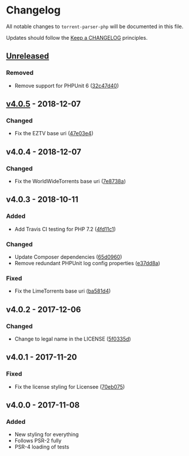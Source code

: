 # Changelog

All notable changes to `torrent-parser-php` will be documented in this file.

Updates should follow the [Keep a CHANGELOG](https://keepachangelog.com) principles.

## [Unreleased]

### Removed
- Remove support for PHPUnit 6 ([32c47d40](https://github.com/pxgamer/torrent-parser-php/commit/32c47d4003588a9f7cc81dffe4246678256d796f))

## [v4.0.5] - 2018-12-07

### Changed
- Fix the EZTV base uri ([47e03e4](https://github.com/pxgamer/torrent-parser-php/commit/47e03e499267139241bf0126132cdc944e60925e))

## v4.0.4 - 2018-12-07

### Changed
- Fix the WorldWideTorrents base uri ([7e8738a](https://github.com/pxgamer/torrent-parser-php/commit/7e8738abc1d380537ad65da956cfb4017b481666))

## v4.0.3 - 2018-10-11

### Added
- Add Travis CI testing for PHP 7.2 ([4fd11c1](https://github.com/pxgamer/torrent-parser-php/commit/4fd11c1baea772956222eea4e7477f8633b7ccc2))

### Changed
- Update Composer dependencies ([65d0960](https://github.com/pxgamer/torrent-parser-php/commit/65d0960638bb02978334d0b7b5e6a89366c0665f))
- Remove redundant PHPUnit log config properties ([e37dd8a](https://github.com/pxgamer/torrent-parser-php/commit/e37dd8aaf740a6286a54207d24af7fb1aeb08fd5))

### Fixed
- Fix the LimeTorrents base uri ([ba581d4](https://github.com/pxgamer/torrent-parser-php/commit/ba581d4d3d74cf0dbcf911336b31c7274c810d5c))

## v4.0.2 - 2017-12-06

### Changed
- Change to legal name in the LICENSE ([5f0335d](https://github.com/pxgamer/torrent-parser-php/commit/5f0335d94695fdbc34a415cccfa594fa14832801))

## v4.0.1 - 2017-11-20

### Fixed
- Fix the license styling for Licensee ([70eb075](https://github.com/pxgamer/torrent-parser-php/commit/70eb075a513d71fe08acef759c4e1f661e86aa4d))

## v4.0.0 - 2017-11-08

### Added
- New styling for everything
- Follows PSR-2 fully
- PSR-4 loading of tests

[Unreleased]: https://github.com/pxgamer/torrent-parser-php/compare/master...develop
[v4.0.5]: https://github.com/pxgamer/torrent-parser-php/compare/v4.0.4...v4.0.5
